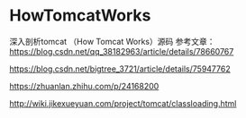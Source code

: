 # HowTomcatWorks
深入剖析tomcat （How Tomcat Works）源码
参考文章：https://blog.csdn.net/qq_38182963/article/details/78660767

https://blog.csdn.net/bigtree_3721/article/details/75947762

https://zhuanlan.zhihu.com/p/24168200

http://wiki.jikexueyuan.com/project/tomcat/classloading.html
